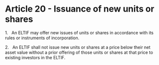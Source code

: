 # Article 20 - Issuance of new units or shares


1.   An ELTIF may offer new issues of units or shares in accordance with its rules or instruments of incorporation.

2.   An ELTIF shall not issue new units or shares at a price below their net asset value without a prior offering of those units or shares at that price to existing investors in the ELTIF.
